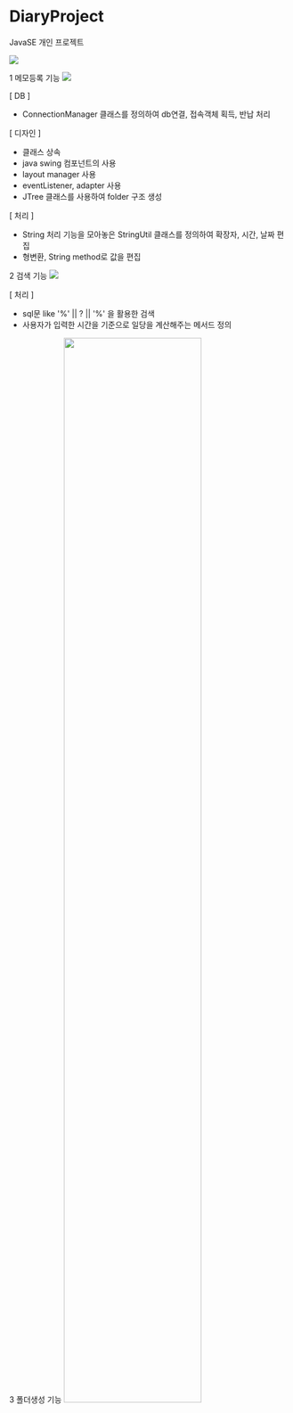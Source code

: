 # DiaryProject
JavaSE 개인 프로젝트

<img src="https://postfiles.pstatic.net/MjAxOTA1MDhfMTM1/MDAxNTU3MjQ1Nzc2NTk4.kkKbqHkZ_UaWcv37-b5olOIpOfSIolPVxySRPBqg0Ywg.rlcHPzdgXD18EEoQwYtc39Kx4ik-uImyUK2AljQHKMIg.PNG.kwjing93/MyMoney_Diary1.png?type=w966">

1 메모등록 기능
<img src="https://postfiles.pstatic.net/MjAxOTA1MDhfMSAg/MDAxNTU3MjQ1Nzc5NTUw.AoVMDOQNG0P-G0nhaFp4SqDrwa3tyzBVw1L2YNWeM1kg.WWh0pABHP-O_hiP72HYl2201bgns8AENJwUGtlIoubAg.PNG.kwjing93/MyMoney_Diary2.png?type=w966">

[ DB ]
- ConnectionManager 클래스를 정의하여 db연결, 접속객체 획득, 반납 처리

[ 디자인 ]
- 클래스 상속
- java swing 컴포넌트의 사용
- layout manager 사용
- eventListener, adapter 사용
- JTree 클래스를 사용하여 folder 구조 생성

[ 처리 ]
- String 처리 기능을 모아놓은 StringUtil 클래스를 정의하여 확장자, 시간, 날짜 편집
- 형변환, String method로 값을 편집


2 검색 기능
<img src="https://postfiles.pstatic.net/MjAxOTA1MDhfMTM5/MDAxNTU3MjQ1NzgxMjMy.FfC_ICBjIX6EtBwGJUPkZmo0v0cEIL13U16H9e3rcYQg.g5r8WUH2TLRIxbfdiNRwU05hJfHKh0eRHd99vM4L_0og.PNG.kwjing93/MyMoney_Diary3.png?type=w966">

[ 처리 ]

- sql문 like '%' || ? || '%' 을 활용한 검색 
- 사용자가 입력한 시간을 기준으로 일당을 계산해주는 메서드 정의


3 폴더생성 기능
<img width="70%" src="https://postfiles.pstatic.net/MjAxOTA1MDhfMTI3/MDAxNTU3MjQ1NzgzNTYx.-ojDBt5KiBreaetW-z0DASkOd-gqmYUhFDiEcQssXdcg.xax0Kl3r7lVErTesOtuFAh3kspw0TDTu4YMmMsiqOoMg.PNG.kwjing93/MyMoney_Diary4.png?type=w966">


